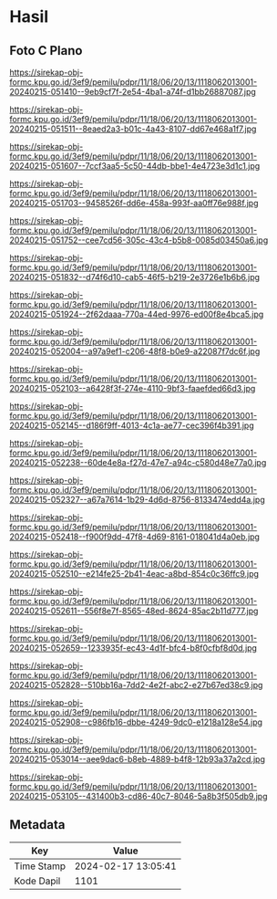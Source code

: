 # Hasil

## Foto C Plano

https://sirekap-obj-formc.kpu.go.id/3ef9/pemilu/pdpr/11/18/06/20/13/1118062013001-20240215-051410--9eb9cf7f-2e54-4ba1-a74f-d1bb26887087.jpg

https://sirekap-obj-formc.kpu.go.id/3ef9/pemilu/pdpr/11/18/06/20/13/1118062013001-20240215-051511--8eaed2a3-b01c-4a43-8107-dd67e468a1f7.jpg

https://sirekap-obj-formc.kpu.go.id/3ef9/pemilu/pdpr/11/18/06/20/13/1118062013001-20240215-051607--7ccf3aa5-5c50-44db-bbe1-4e4723e3d1c1.jpg

https://sirekap-obj-formc.kpu.go.id/3ef9/pemilu/pdpr/11/18/06/20/13/1118062013001-20240215-051703--9458526f-dd6e-458a-993f-aa0ff76e988f.jpg

https://sirekap-obj-formc.kpu.go.id/3ef9/pemilu/pdpr/11/18/06/20/13/1118062013001-20240215-051752--cee7cd56-305c-43c4-b5b8-0085d03450a6.jpg

https://sirekap-obj-formc.kpu.go.id/3ef9/pemilu/pdpr/11/18/06/20/13/1118062013001-20240215-051832--d74f6d10-cab5-46f5-b219-2e3726e1b6b6.jpg

https://sirekap-obj-formc.kpu.go.id/3ef9/pemilu/pdpr/11/18/06/20/13/1118062013001-20240215-051924--2f62daaa-770a-44ed-9976-ed00f8e4bca5.jpg

https://sirekap-obj-formc.kpu.go.id/3ef9/pemilu/pdpr/11/18/06/20/13/1118062013001-20240215-052004--a97a9ef1-c206-48f8-b0e9-a22087f7dc6f.jpg

https://sirekap-obj-formc.kpu.go.id/3ef9/pemilu/pdpr/11/18/06/20/13/1118062013001-20240215-052103--a6428f3f-274e-4110-9bf3-faaefded66d3.jpg

https://sirekap-obj-formc.kpu.go.id/3ef9/pemilu/pdpr/11/18/06/20/13/1118062013001-20240215-052145--d186f9ff-4013-4c1a-ae77-cec396f4b391.jpg

https://sirekap-obj-formc.kpu.go.id/3ef9/pemilu/pdpr/11/18/06/20/13/1118062013001-20240215-052238--60de4e8a-f27d-47e7-a94c-c580d48e77a0.jpg

https://sirekap-obj-formc.kpu.go.id/3ef9/pemilu/pdpr/11/18/06/20/13/1118062013001-20240215-052327--a67a7614-1b29-4d6d-8756-8133474edd4a.jpg

https://sirekap-obj-formc.kpu.go.id/3ef9/pemilu/pdpr/11/18/06/20/13/1118062013001-20240215-052418--f900f9dd-47f8-4d69-8161-018041d4a0eb.jpg

https://sirekap-obj-formc.kpu.go.id/3ef9/pemilu/pdpr/11/18/06/20/13/1118062013001-20240215-052510--e214fe25-2b41-4eac-a8bd-854c0c36ffc9.jpg

https://sirekap-obj-formc.kpu.go.id/3ef9/pemilu/pdpr/11/18/06/20/13/1118062013001-20240215-052611--556f8e7f-8565-48ed-8624-85ac2b11d777.jpg

https://sirekap-obj-formc.kpu.go.id/3ef9/pemilu/pdpr/11/18/06/20/13/1118062013001-20240215-052659--1233935f-ec43-4d1f-bfc4-b8f0cfbf8d0d.jpg

https://sirekap-obj-formc.kpu.go.id/3ef9/pemilu/pdpr/11/18/06/20/13/1118062013001-20240215-052828--510bb16a-7dd2-4e2f-abc2-e27b67ed38c9.jpg

https://sirekap-obj-formc.kpu.go.id/3ef9/pemilu/pdpr/11/18/06/20/13/1118062013001-20240215-052908--c986fb16-dbbe-4249-9dc0-e1218a128e54.jpg

https://sirekap-obj-formc.kpu.go.id/3ef9/pemilu/pdpr/11/18/06/20/13/1118062013001-20240215-053014--aee9dac6-b8eb-4889-b4f8-12b93a37a2cd.jpg

https://sirekap-obj-formc.kpu.go.id/3ef9/pemilu/pdpr/11/18/06/20/13/1118062013001-20240215-053105--431400b3-cd86-40c7-8046-5a8b3f505db9.jpg


## Metadata

| Key        | Value               |
| ---------- | ------------------- |
| Time Stamp | 2024-02-17 13:05:41 |
| Kode Dapil | 1101                |



